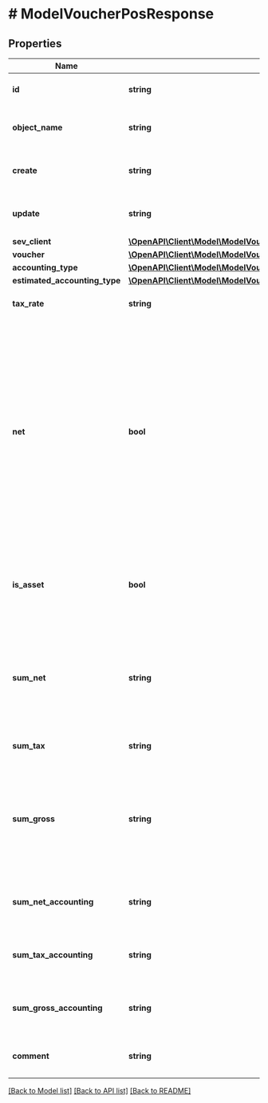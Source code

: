# # ModelVoucherPosResponse

## Properties

Name | Type | Description | Notes
------------ | ------------- | ------------- | -------------
**id** | **string** | The voucher position id | [optional] [readonly]
**object_name** | **string** | The voucher position object name | [optional] [readonly]
**create** | **string** | Date of voucher position creation | [optional] [readonly]
**update** | **string** | Date of last voucher position update | [optional] [readonly]
**sev_client** | [**\OpenAPI\Client\Model\ModelVoucherPosResponseSevClient**](ModelVoucherPosResponseSevClient.md) |  | [optional]
**voucher** | [**\OpenAPI\Client\Model\ModelVoucherPosResponseVoucher**](ModelVoucherPosResponseVoucher.md) |  |
**accounting_type** | [**\OpenAPI\Client\Model\ModelVoucherPosResponseAccountingType**](ModelVoucherPosResponseAccountingType.md) |  |
**estimated_accounting_type** | [**\OpenAPI\Client\Model\ModelVoucherPosResponseEstimatedAccountingType**](ModelVoucherPosResponseEstimatedAccountingType.md) |  | [optional]
**tax_rate** | **string** | Tax rate of the voucher position. |
**net** | **bool** | Determines whether &#39;sumNet&#39; or &#39;sumGross&#39; is regarded.&lt;br&gt;       If both are not given, &#39;sum&#39; is regarded and treated as net or gross depending on &#39;net&#39;.  All positions must be either net or gross, a mixture of the two is not possible. |
**is_asset** | **bool** | Determines whether position is regarded as an asset which can be depreciated. | [optional]
**sum_net** | **string** | Net sum of the voucher position.&lt;br&gt;      Only regarded if &#39;net&#39; is &#39;true&#39;, otherwise its readOnly. |
**sum_tax** | **string** | Tax sum of the voucher position. | [optional] [readonly]
**sum_gross** | **string** | Gross sum of the voucher position.&lt;br&gt;      Only regarded if &#39;net&#39; is &#39;false&#39;, otherwise its readOnly. |
**sum_net_accounting** | **string** | Net accounting sum. Is equal to sumNet. | [optional] [readonly]
**sum_tax_accounting** | **string** | Tax accounting sum. Is equal to sumTax. | [optional] [readonly]
**sum_gross_accounting** | **string** | Gross accounting sum. Is equal to sumGross. | [optional] [readonly]
**comment** | **string** | Comment for the voucher position. | [optional]

[[Back to Model list]](../../README.md#models) [[Back to API list]](../../README.md#endpoints) [[Back to README]](../../README.md)
